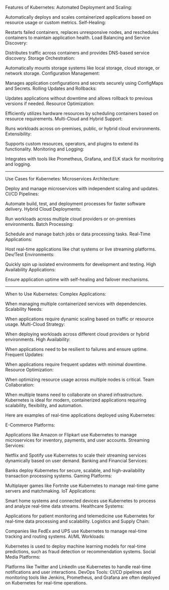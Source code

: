 Features of Kubernetes:
Automated Deployment and Scaling:


Automatically deploys and scales containerized applications based on resource usage or custom metrics.
Self-Healing:


Restarts failed containers, replaces unresponsive nodes, and reschedules containers to maintain application health.
Load Balancing and Service Discovery:


Distributes traffic across containers and provides DNS-based service discovery.
Storage Orchestration:


Automatically mounts storage systems like local storage, cloud storage, or network storage.
Configuration Management:


Manages application configurations and secrets securely using ConfigMaps and Secrets.
Rolling Updates and Rollbacks:


Updates applications without downtime and allows rollback to previous versions if needed.
Resource Optimization:


Efficiently utilizes hardware resources by scheduling containers based on resource requirements.
Multi-Cloud and Hybrid Support:


Runs workloads across on-premises, public, or hybrid cloud environments.
Extensibility:


Supports custom resources, operators, and plugins to extend its functionality.
Monitoring and Logging:


Integrates with tools like Prometheus, Grafana, and ELK stack for monitoring and logging.
<hr></hr>
Use Cases for Kubernetes:
Microservices Architecture:


Deploy and manage microservices with independent scaling and updates.
CI/CD Pipelines:


Automate build, test, and deployment processes for faster software delivery.
Hybrid Cloud Deployments:


Run workloads across multiple cloud providers or on-premises environments.
Batch Processing:


Schedule and manage batch jobs or data processing tasks.
Real-Time Applications:


Host real-time applications like chat systems or live streaming platforms.
Dev/Test Environments:


Quickly spin up isolated environments for development and testing.
High Availability Applications:


Ensure application uptime with self-healing and failover mechanisms.
<hr></hr>
When to Use Kubernetes:
Complex Applications:


When managing multiple containerized services with dependencies.
Scalability Needs:


When applications require dynamic scaling based on traffic or resource usage.
Multi-Cloud Strategy:


When deploying workloads across different cloud providers or hybrid environments.
High Availability:


When applications need to be resilient to failures and ensure uptime.
Frequent Updates:


When applications require frequent updates with minimal downtime.
Resource Optimization:


When optimizing resource usage across multiple nodes is critical.
Team Collaboration:


When multiple teams need to collaborate on shared infrastructure.
Kubernetes is ideal for modern, containerized applications requiring scalability, flexibility, and automation.

Here are examples of real-time applications deployed using Kubernetes:


E-Commerce Platforms:


Applications like Amazon or Flipkart use Kubernetes to manage microservices for inventory, payments, and user accounts.
Streaming Services:


Netflix and Spotify use Kubernetes to scale their streaming services dynamically based on user demand.
Banking and Financial Services:


Banks deploy Kubernetes for secure, scalable, and high-availability transaction processing systems.
Gaming Platforms:


Multiplayer games like Fortnite use Kubernetes to manage real-time game servers and matchmaking.
IoT Applications:


Smart home systems and connected devices use Kubernetes to process and analyze real-time data streams.
Healthcare Systems:


Applications for patient monitoring and telemedicine use Kubernetes for real-time data processing and scalability.
Logistics and Supply Chain:


Companies like FedEx and UPS use Kubernetes to manage real-time tracking and routing systems.
AI/ML Workloads:


Kubernetes is used to deploy machine learning models for real-time predictions, such as fraud detection or recommendation systems.
Social Media Platforms:


Platforms like Twitter and LinkedIn use Kubernetes to handle real-time notifications and user interactions.
DevOps Tools:
CI/CD pipelines and monitoring tools like Jenkins, Prometheus, and Grafana are often deployed on Kubernetes for real-time operations.


